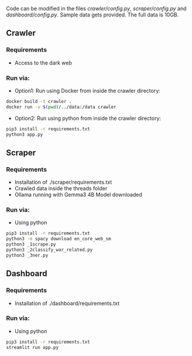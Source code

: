 Code can be modified in the files _crawler/config.py_, _scraper/config.py_ and _dashboard/config.py_.
Sample data gets provided. The full data is 10GB.

## Crawler
### Requirements
- Access to the dark web

### Run via:
- Option1: Run using Docker from inside the crawler directory:
```bash
docker build -t crawler .
docker run -v $(pwd)/../data:/data crawler
```
- Option2: Run using python from inside the crawler directory:
```bash
pip3 install -r requirements.txt
python3 app.py
```

## Scraper
### Requirements
- Installation of ./scraper/requirements.txt
- Crawled data inside the threads folder
- Ollama running with Gemma3 4B Model downloaded

### Run via:
- Using python
```bash
pip3 install -r requirements.txt 
python3 -m spacy download en_core_web_sm
python3 _1scrape.py
python3 _2classify_war_related.py
python3 _3ner.py
```

## Dashboard
### Requirements
- Installation of ./dashboard/requirements.txt

### Run via:
- Using python
```bash
pip3 install -r requirements.txt 
streamlit run app.py
```